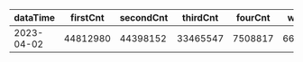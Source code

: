 |dataTime|firstCnt|secondCnt|thirdCnt|fourCnt|winCnt|vrate|wrate|
|-|-|-|-|-|-|-|-|
|2023-04-02|44812980|44398152|33465547|7508817|6629031|86.8%|14.1%|